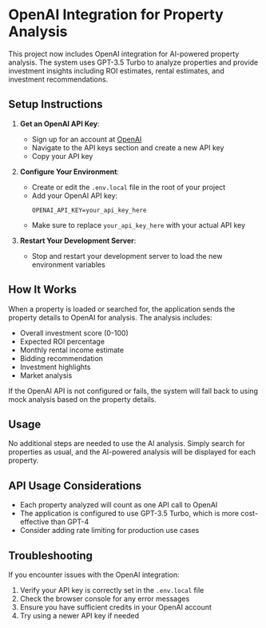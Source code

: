 # OpenAI Integration for Property Analysis

This project now includes OpenAI integration for AI-powered property analysis. The system uses GPT-3.5 Turbo to analyze properties and provide investment insights including ROI estimates, rental estimates, and investment recommendations.

## Setup Instructions

1. **Get an OpenAI API Key**:
   - Sign up for an account at [OpenAI](https://platform.openai.com)
   - Navigate to the API keys section and create a new API key
   - Copy your API key

2. **Configure Your Environment**:
   - Create or edit the `.env.local` file in the root of your project
   - Add your OpenAI API key:
     ```
     OPENAI_API_KEY=your_api_key_here
     ```
   - Make sure to replace `your_api_key_here` with your actual API key

3. **Restart Your Development Server**:
   - Stop and restart your development server to load the new environment variables

## How It Works

When a property is loaded or searched for, the application sends the property details to OpenAI for analysis. The analysis includes:

- Overall investment score (0-100)
- Expected ROI percentage
- Monthly rental income estimate
- Bidding recommendation
- Investment highlights
- Market analysis

If the OpenAI API is not configured or fails, the system will fall back to using mock analysis based on the property details.

## Usage

No additional steps are needed to use the AI analysis. Simply search for properties as usual, and the AI-powered analysis will be displayed for each property.

## API Usage Considerations

- Each property analyzed will count as one API call to OpenAI
- The application is configured to use GPT-3.5 Turbo, which is more cost-effective than GPT-4
- Consider adding rate limiting for production use cases

## Troubleshooting

If you encounter issues with the OpenAI integration:

1. Verify your API key is correctly set in the `.env.local` file
2. Check the browser console for any error messages
3. Ensure you have sufficient credits in your OpenAI account
4. Try using a newer API key if needed 